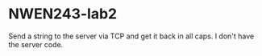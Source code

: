 NWEN243-lab2
============

Send a string to the server via TCP and get it back in all caps.
I don't have the server code.
